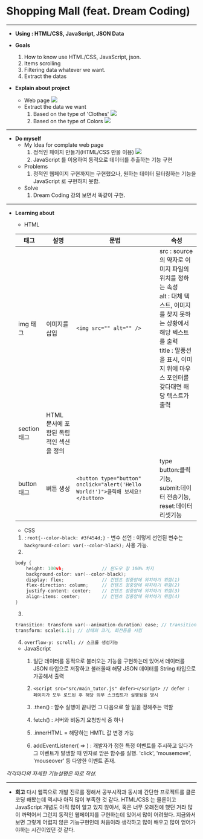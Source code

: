 # Shopping Mall (feat. Dream Coding)
--------------------------------
- <b>Using : HTML/CSS, JavaScript, JSON Data</b>
- <b>Goals</b>
    1. How to know use HTML/CSS, JavaScript, json.
    2. Items scrolling
    3. Filtering data whatever we want.
    4. Extract the datas

- <b>Explain about project</b>
    - Web page
    ![](2022-05-28-19-43-37.png)
    - Extract the data we want
        1. Based on the type of 'Clothes'
        ![](2022-05-28-19-42-33.png)
        2. Based on the type of Colors
        ![](2022-05-28-19-44-38.png)

--------
- <b>Do myself</b>
    - My Idea for complate web page
        1. 정적인 페이지 만들기(HTML/CSS 만을 이용)
        ![](2022-05-28-19-51-01.png)
        2. JavaScript 를 이용하여 동적으로 데이터를 추출하는 기능 구현
    - Problems
        1. 정적인 웹페이지 구현까지는 구현했으나, 원하는 데이터 필터링하는 기능을 JavaScript 로 구현하지 못함.
    - Solve
        1. Dream Coding 강의 보면서 똑같이 구현.
--------------------------------------------------------
- <b>Learning about</b>
    - HTML

    | 태그 | 설명 | 문법 | 속성 |
    | --- | --- | --- | --- |
    | img 태그 | 이미지를 삽입  |  `<img src="" alt="" />`   | src : source 의 약자로 이미지 파일의 위치를 정하는 속성<br> alt : 대체 텍스트, 이미지를 찾지 못하는 상황에서 해당 텍스트를 출력<br> title : 말풍선을 표시, 이미지 위에 마우스 포인터를 갖다대면 해당 텍스트가 출력    |
    |section 태그|HTML 문서에 포함된 독립적인 섹션을 정의||
    |button 태그|버튼 생성|`<button type="button" onclick="alert('Hello World!')">클릭해 보세요!</button>`|type<br> button:클릭기능, submit:데이터 전송기능, reset:데이터 리셋기능|

    - CSS
    1. ``` :root{--color-black: #3f454d;} ``` - 변수 선언 : 이렇게 선언된 변수는 ```background-color: var(--color-black);``` 사용 가능.
    2.
    ```c
    body {
        height: 100vh;              // 윈도우 창 100% 차지
        background-color: var(--color-black);
        display: flex;              // 컨텐츠 정중앙에 위치하기 위함(1)
        flex-direction: column;     // 컨텐츠 정중앙에 위치하기 위함(2)
        justify-content: center;    // 컨텐츠 정중앙에 위치하기 위함(3)
        align-items: center;        // 컨텐츠 정중앙에 위치하기 위함(4)
    }
    ```
    3.
    ```c 
    transition: transform var(--animation-duration) ease; // transition 속성은 CSS 속성값이 변할 때 일정 시간을 두고 일어나게끔 하는 기능 
    transform: scale(1.1); // 상태의 크기, 회전등을 시킴
    ```
    4. ```overflow-y: scroll; // 스크롤 생성기능```

    - JavaScript
        1. 일단 데이터를 동적으로 불러오는 기능을 구현하는데 있어서 데이터를 JSON 타입으로 저장하고 불러올때 해당 JSON 데이터를 String 타입으로 가공해서 출력

        2. ```<script src="src/main_tutor.js" defer></script> // defer : 페이지가 모두 로드된 후 해당 외부 스크립트가 실행됨을 명시```

        3. .then() : 함수 실행이 끝나면 그 다음으로 할 일을 정해주는 역할

        4. fetch() : 서버와 비동기 요청방식 중 하나

        5. .innerHTML = 해당하는 HMTL 값 변경 가능

        6. addEventListener( => ) : 개발자가 정한 특정 이벤트를 주시하고 있다가 그 이벤트가 발생할 때 인자로 받은 함수를 실행. 'click', 'mousemove', 'mouseover' 등 다양한 이벤트 존재.

*각각마다의 자세한 기능설명은 따로 작성.*

--------
- <b>회고</b>
    다시 웹쪽으로 개발 진로를 정해서 공부시작과 동시에 간단한 프로젝트를 클론코딩 해봤는데 역시나 아직 많이 부족한 것 같다.
    HTML/CSS 는 물론이고 JavaScript 개념도 아직 많이 알고 있지 않아서, 혹은 너무 오래전에 했던 거라 많이 까먹어서 그런지 동적인 웹페이지를 구현하는데 있어서 많이 어려웠다.
    지금와서 보면 그렇게 어렵지 않은 기능구현인데 처음이라 생각하고 많이 배우고 많이 얻어가야하는 시간이었던 것 같다.

